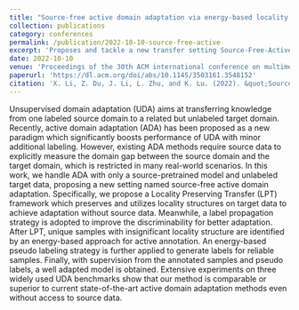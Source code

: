 ```yaml
---
title: "Source‑free active domain adaptation via energy‑based locality preserving transfer"
collection: publications
category: conferences
permalink: /publication/2022-10-10-source-free-active
excerpt: 'Proposes and tackle a new transfer setting Source-Free-Active Domain Adaptation (SFADA).'
date: 2022-10-10
venue: 'Proceedings of the 30th ACM international conference on multimedia'
paperurl: 'https://dl.acm.org/doi/abs/10.1145/3503161.3548152'
citation: 'X. Li, Z. Du, J. Li, L. Zhu, and K. Lu. (2022). &quot;Source‑free active domain adaptation via energy‑based locality preserving transfer.&quot; <i>Proceedings of the 30th ACM international conference on multimedia</i>.'
---
```


Unsupervised domain adaptation (UDA) aims at transferring knowledge from one labeled source domain to a related but unlabeled
target domain. Recently, active domain adaptation (ADA) has been
proposed as a new paradigm which significantly boosts performance of UDA with minor additional labeling. However, existing
ADA methods require source data to explicitly measure the domain
gap between the source domain and the target domain, which is
restricted in many real-world scenarios. In this work, we handle
ADA with only a source-pretrained model and unlabeled target
data, proposing a new setting named source-free active domain
adaptation. Specifically, we propose a Locality Preserving Transfer
(LPT) framework which preserves and utilizes locality structures on
target data to achieve adaptation without source data. Meanwhile,
a label propagation strategy is adopted to improve the discriminability for better adaptation. After LPT, unique samples with
insignificant locality structure are identified by an energy-based
approach for active annotation. An energy-based pseudo labeling
strategy is further applied to generate labels for reliable samples.
Finally, with supervision from the annotated samples and pseudo
labels, a well adapted model is obtained. Extensive experiments
on three widely used UDA benchmarks show that our method is
comparable or superior to current state-of-the-art active domain
adaptation methods even without access to source data.
